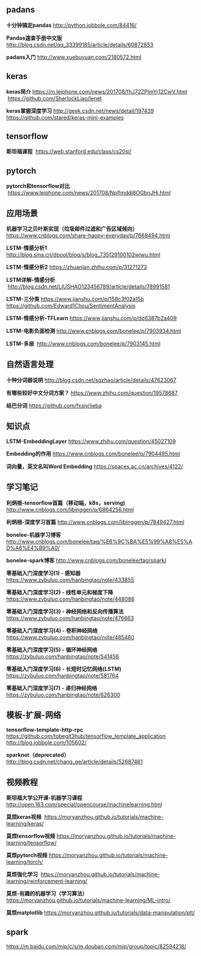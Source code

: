 
padans
-----------------------------------


**十分钟搞定pandas**  http://python.jobbole.com/84416/

**Pandas速查手册中文版** http://blog.csdn.net/qq_33399185/article/details/60872853

**padans入门** http://www.xuebuyuan.com/2180572.html


keras
-------------------------------

**keras简介** https://m.leiphone.com/news/201708/fhJ72ZPlmYr12CwV.html  https://github.com/SherlockLiao/lenet

**keras掌握深度学习** http://geek.csdn.net/news/detail/197439 https://github.com/stared/keras-mini-examples

tensorflow
------------------------------
**斯坦福课程**  https://web.stanford.edu/class/cs20si/

pytorch
---------------

**pytorch和tensorflow对比**  https://www.leiphone.com/news/201708/Npflmddi8OGbnJHi.html

应用场景
-----------------------------------

**机器学习之贝叶斯实现（垃圾邮件过滤和广告区域倾向）** https://www.cnblogs.com/share-happy-everyday/p/7668494.html

**LSTM-情感分析1** http://blog.sina.cn/dpool/blog/s/blog_735f29100102wjwu.html

**LSTM-情感分析2** https://zhuanlan.zhihu.com/p/31271273

**LSTM详解-情感分析**  http://blog.csdn.net/LIUSHAO123456789/article/details/78991581

**LSTM-三分类** https://www.jianshu.com/p/158c3f02a15b   https://github.com/Edward1Chou/SentimentAnalysis

**LSTM-情感分析-TFLearn**  https://www.jianshu.com/p/dc6387b2a409

**LSTM-电影负面检测** http://www.cnblogs.com/bonelee/p/7903934.html

**LSTM-多层**  http://www.cnblogs.com/bonelee/p/7903145.html


自然语言处理
--------------------------

**十种分词器说明**  http://blog.csdn.net/sqzhao/article/details/47623067

**有哪些较好中文分词方案？** https://www.zhihu.com/question/19578687

**结巴分词** https://github.com/fxsjy/jieba


知识点
--------------------------

**LSTM-EmbeddingLayer** https://www.zhihu.com/question/45027109

**Embedding的作用** https://www.cnblogs.com/bonelee/p/7904495.html

**词向量，英文名叫Word Embedding**  https://spaces.ac.cn/archives/4122/



学习笔记
--------------------------
**利炳根-tensorflow首篇（移动端，k8s，serving)** http://www.cnblogs.com/libinggen/p/6864256.html

**利炳根-深度学习首篇** http://www.cnblogs.com/libinggen/p/7849427.html

**bonelee-机器学习博客** http://www.cnblogs.com/bonelee/tag/%E6%9C%BA%E5%99%A8%E5%AD%A6%E4%B9%A0/

**bonelee-spark博客** http://www.cnblogs.com/bonelee/tag/spark/

**零基础入门深度学习(1) - 感知器**  https://www.zybuluo.com/hanbingtao/note/433855

**零基础入门深度学习(2) - 线性单元和梯度下降**  https://www.zybuluo.com/hanbingtao/note/448086

**零基础入门深度学习(3) - 神经网络和反向传播算法**  https://www.zybuluo.com/hanbingtao/note/476663

**零基础入门深度学习(4) - 卷积神经网络**  https://www.zybuluo.com/hanbingtao/note/485480

**零基础入门深度学习(5) - 循环神经网络**  https://zybuluo.com/hanbingtao/note/541458

**零基础入门深度学习(6) - 长短时记忆网络(LSTM)** https://zybuluo.com/hanbingtao/note/581764

**零基础入门深度学习(7) - 递归神经网络** https://zybuluo.com/hanbingtao/note/626300



模板-扩展-网络
--------------------------

**tensorflow-template-http-rpc** https://github.com/tobegit3hub/tensorflow_template_application
http://blog.jobbole.com/105602/

**sparknet（deprecated）**  http://blog.csdn.net/chang_ge/article/details/52687461


视频教程
--------------------------

**斯坦福大学公开课-机器学习课程** http://open.163.com/special/opencourse/machinelearning.html

**莫烦keras视频**  https://morvanzhou.github.io/tutorials/machine-learning/keras/

**莫烦tensorflow视频** https://morvanzhou.github.io/tutorials/machine-learning/tensorflow/

**莫烦pytorch视频** https://morvanzhou.github.io/tutorials/machine-learning/torch/

**莫烦强化学习**  https://morvanzhou.github.io/tutorials/machine-learning/reinforcement-learning/

**莫烦-有趣的机器学习（学习算法）** https://morvanzhou.github.io/tutorials/machine-learning/ML-intro/

**莫烦matplotlib** https://morvanzhou.github.io/tutorials/data-manipulation/plt/

spark
--------------------------

https://m.baidu.com/mip/c/s/m.douban.com/mip/group/topic/82594218/


